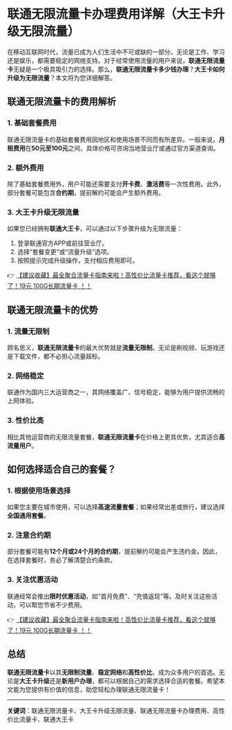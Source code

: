 # 联通无限流量卡办理费用详解（大王卡升级无限流量）

在移动互联网时代，流量已成为人们生活中不可或缺的一部分。无论是工作、学习还是娱乐，都需要稳定的网络支持。对于经常使用流量的用户来说，**联通无限流量卡**无疑是一个极具吸引力的选择。那么，**联通无限流量卡多少钱办理**？**大王卡如何升级为无限流量**？本文将为您详细解答。

## 联通无限流量卡的费用解析

### 1. 基础套餐费用
联通无限流量卡的基础套餐费用因地区和使用场景不同而有所差异。一般来说，**月租费用**在**50元至100元**之间，具体价格可咨询当地营业厅或通过官方渠道查询。

### 2. 额外费用
除了基础套餐费用外，用户可能还需要支付**开卡费**、**激活费**等一次性费用。此外，部分套餐可能包含**合约期**，提前解约可能会产生额外费用。

### 3. 大王卡升级无限流量
如果您已经拥有**联通大王卡**，可以通过以下步骤升级为无限流量：
1. 登录联通官方APP或前往营业厅。
2. 选择“套餐变更”或“流量升级”选项。
3. 按照提示完成升级操作，支付相应费用即可。

👉 [【建议收藏】最全聚合流量卡指南来啦！高性价比流量卡推荐，看这个就够了！19元 100G长期流量卡 ！！](https://bit.ly/Liuliangka)

## 联通无限流量卡的优势

### 1. 流量无限制
顾名思义，**联通无限流量卡**的最大优势就是**流量无限制**。无论是刷视频、玩游戏还是下载文件，都不必担心流量超标。

### 2. 网络稳定
联通作为国内三大运营商之一，其网络覆盖广、信号稳定，能够为用户提供流畅的上网体验。

### 3. 性价比高
相比其他运营商的无限流量套餐，**联通无限流量卡**在价格上更具优势，尤其适合**高流量用户**。

## 如何选择适合自己的套餐？

### 1. 根据使用场景选择
如果您主要在城市使用，可以选择**高速流量套餐**；如果经常出差或旅行，建议选择**全国通用套餐**。

### 2. 注意合约期
部分套餐可能有**12个月或24个月的合约期**，提前解约可能会产生违约金。因此，在选择套餐时，务必了解清楚合约条款。

### 3. 关注优惠活动
联通经常会推出**限时优惠活动**，如“首月免费”、“充值返现”等。及时关注这些活动，可以帮您节省不少费用。

👉 [【建议收藏】最全聚合流量卡指南来啦！高性价比流量卡推荐，看这个就够了！19元 100G长期流量卡 ！！](https://bit.ly/Liuliangka)

## 总结

**联通无限流量卡**以其**无限制流量**、**稳定网络**和**高性价比**，成为众多用户的首选。无论是**大王卡升级**还是**新用户办理**，都可以根据自己的需求选择合适的套餐。希望本文能为您提供有价值的信息，助您轻松办理联通无限流量卡！

---

**关键词**：联通无限流量卡、大王卡升级无限流量、联通无限流量卡办理费用、高性价比流量卡、联通大王卡